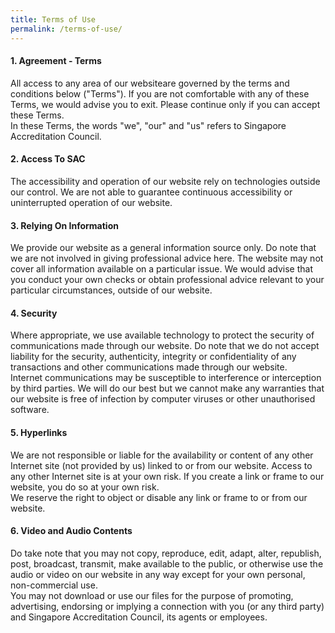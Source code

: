 ```yaml
---
title: Terms of Use
permalink: /terms-of-use/
---
```


#### 1. Agreement - Terms  
All access to any area of our websiteare governed by the terms and conditions below ("Terms"). If you are not comfortable with any of these Terms, we would advise you to exit. Please continue only if you can accept these Terms.  
In these Terms, the words "we", "our" and "us" refers to Singapore Accreditation Council.

#### 2. Access To SAC  
The accessibility and operation of our website rely on technologies outside our control. We are not able to guarantee continuous accessibility or uninterrupted operation of our website.

#### 3. Relying On Information  
We provide our website as a general information source only. Do note that we are not involved in giving professional advice here. The website may not cover all information available on a particular issue. We would advise that you conduct your own checks or obtain professional advice relevant to your particular circumstances, outside of our website.

#### 4. Security  
Where appropriate, we use available technology to protect the security of communications made through our website. Do note that we do not accept liability for the security, authenticity, integrity or confidentiality of any transactions and other communications made through our website.  
Internet communications may be susceptible to interference or interception by third parties. We will do our best but we cannot make any warranties that our website is free of infection by computer viruses or other unauthorised software.

#### 5. Hyperlinks  
We are not responsible or liable for the availability or content of any other Internet site (not provided by us) linked to or from our website. Access to any other Internet site is at your own risk. If you create a link or frame to our website, you do so at your own risk.  
We reserve the right to object or disable any link or frame to or from our website.

#### 6. Video and Audio Contents  
Do take note that you may not copy, reproduce, edit, adapt, alter, republish, post, broadcast, transmit, make available to the public, or otherwise use the audio or video on our website in any way except for your own personal, non-commercial use.  
You may not download or use our files for the purpose of promoting, advertising, endorsing or implying a connection with you (or any third party) and Singapore Accreditation Council, its agents or employees.